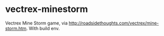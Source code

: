 # vectrex-minestorm
Vectrex Mine Storm game, via http://roadsidethoughts.com/vectrex/mine-storm.htm. With build env.
